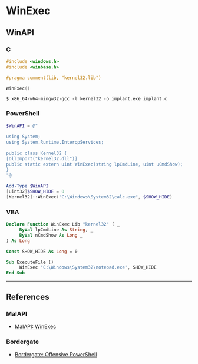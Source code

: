 # WinExec

## WinAPI

### C

```c
#include <windows.h>
#include <winbase.h>

#pragma comment(lib, "kernel32.lib")

WinExec()
```

```
$ x86_64-w64-mingw32-gcc -l kernel32 -o implant.exe implant.c
```

### PowerShell

```powershell
$WinAPI = @"
 
using System;
using System.Runtime.InteropServices;
 
public class Kernel32 {
[DllImport("kernel32.dll")]
public static extern uint WinExec(string lpCmdLine, uint uCmdShow);
}
"@
 
Add-Type $WinAPI
[uint32]$SHOW_HIDE = 0
[Kernel32]::WinExec("C:\Windows\System32\calc.exe", $SHOW_HIDE)
```

### VBA

```vb
Declare Function WinExec Lib "kernel32" ( _
     ByVal lpCmdLine As String, _
     ByVal nCmdShow As Long _
) As Long

Const SHOW_HIDE As Long = 0

Sub ExecuteFile ()
     WinExec "C:\Windows\System32\notepad.exe", SHOW_HIDE
End Sub
```

---
## References

### MalAPI

- [MalAPI: WinExec](https://malapi.io/winapi/WinExec)

### Bordergate

- [Bordergate: Offensive PowerShell](https://www.bordergate.co.uk/offensive-powershell/)